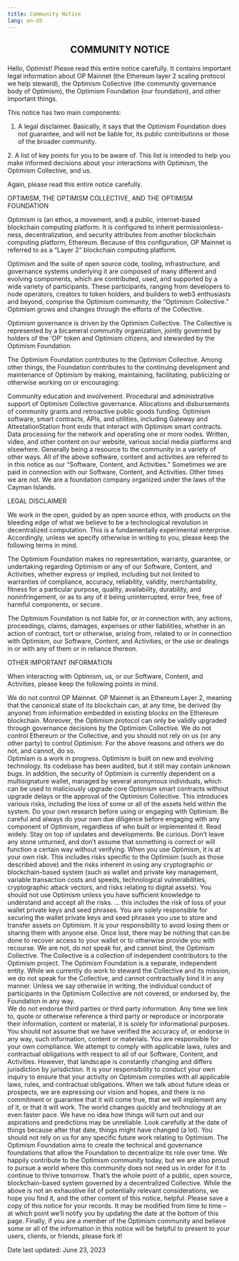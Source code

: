 ```yaml
---
title: Community Notice
lang: en-US
---
```



## <p><center><b>COMMUNITY NOTICE</b></center></p>  
Hello, Optimist! Please read this entire notice carefully. It contains important legal information about OP Mainnet (the Ethereum layer 2 scaling protocol we help steward), the Optimism Collective (the community governance body of Optimism), the Optimism Foundation (our foundation), and other important things.
‍

This notice has two main components:

1. A legal disclaimer.  Basically, it says that the Optimism Foundation does not guarantee, and will not be liable for, its public contributions or those of the broader community.

‍2. A list of key points for you to be aware of.  This list is intended to help you make informed decisions about your interactions with Optimism, the Optimism Collective, and us.

Again, please read this entire notice carefully. 
‍
‍

OPTIMISM, THE OPTIMISM COLLECTIVE, AND THE OPTIMISM FOUNDATION

Optimism is (an ethos, a movement, and) a public, internet-based blockchain computing platform. It is configured to inherit permissionless-ness, decentralization, and security attributes from another blockchain computing platform, Ethereum. Because of this configuration, OP Mainnet is referred to as a “Layer 2” blockchain computing platform.

Optimism and the suite of open source code, tooling, infrastructure, and governance systems underlying it are composed of many different and evolving components, which are contributed, used, and supported by a wide variety of participants. These participants, ranging from developers to node operators, creators to token holders, and builders to web3 enthusiasts and beyond, comprise the Optimism community, the “Optimism Collective.” Optimism grows and changes through the efforts of the Collective.

Optimism governance is driven by the Optimism Collective. The Collective is represented by a bicameral community organization, jointly governed by holders of the ‘OP’ token and Optimism citizens, and stewarded by the Optimism Foundation.

The Optimism Foundation contributes to the Optimism Collective. Among other things, the Foundation contributes to the continuing development and maintenance of Optimism by making, maintaining, facilitating, publicizing or otherwise working on or encouraging:

Community education and involvement.
Procedural and administrative support of Optimism Collective governance.
Allocations and disbursements of community grants and retroactive public goods funding. 
Optimism software, smart contracts, APIs, and utilities, including Gateway and AttestationStation front ends that interact with Optimism smart contracts.
Data processing for the network and operating one or more nodes. 
Written, video, and other content on our website, various social media platforms and elsewhere.
Generally being a resource to the community in a variety of other ways. 
All of the above software, content and activities are referred to in this notice as our “Software, Content, and Activities.” Sometimes we are paid in connection with our Software, Content, and Activities. Other times we are not. We are a foundation company organized under the laws of the Cayman Islands.
‍

‍LEGAL DISCLAIMER

‍We work in the open, guided by an open source ethos, with products on the bleeding edge of what we believe to be a technological revolution in decentralized computation. This is a fundamentally experimental enterprise. Accordingly, unless we specify otherwise in writing to you, please keep the following terms in mind.

The Optimism Foundation makes no representation, warranty, guarantee, or undertaking regarding Optimism or any of our Software, Content, and Activities, whether express or implied, including but not limited to warranties of compliance, accuracy, reliability, validity, merchantability, fitness for a particular purpose, quality, availability, durability, and noninfringement, or as to any of it being uninterrupted, error free, free of harmful components, or secure. 

The Optimism Foundation is not liable for, or in connection with, any actions, proceedings, claims, damages, expenses or other liabilities, whether in an action of contract, tort or otherwise, arising from, related to or in connection with Optimism, our Software, Content, and Activities, or the use or dealings in or with any of them or in reliance thereon.
‍

‍OTHER IMPORTANT INFORMATION

When interacting with Optimism, us, or our Software, Content, and Activities, please keep the following points in mind.

We do not control OP Mainnet.  OP Mainnet is an Ethereum Layer 2, meaning that the canonical state of its blockchain can, at any time, be derived (by anyone) from information embedded in existing blocks on the Ethereum blockchain. Moreover, the Optimism protocol can only be validly upgraded through governance decisions by the Optimism Collective. We do not control Ethereum or the Collective, and you should not rely on us (or any other party) to control Optimism. For the above reasons and others we do not, and cannot, do so.  
Optimism is a work in progress.  Optimism is built on new and evolving technology. Its codebase has been audited, but it still may contain unknown bugs. In addition, the security of Optimism is currently dependent on a multisignature wallet, managed by several anonymous individuals, which can be used to maliciously upgrade core Optimism smart contracts without upgrade delays or the approval of the Optimism Collective. This introduces various risks, including the loss of some or all of the assets held within the system.
Do your own research before using or engaging with Optimism.  Be careful and always do your own due diligence before engaging with any component of Optimism, regardless of who built or implemented it. Read widely. Stay on top of updates and developments. Be curious. Don’t leave any stone unturned, and don’t assume that something is correct or will function a certain way without verifying.
When you use Optimism, it is at your own risk.  This includes risks specific to the Optimism (such as those described above) and the risks inherent in using any cryptographic or blockchain-based system (such as wallet and private key management, variable transaction costs and speeds, technological vulnerabilities, cryptographic attack vectors, and risks relating to digital assets). You should not use Optimism unless you have sufficient knowledge to understand and accept all the risks.
… this includes the risk of loss of your wallet private keys and seed phrases.  You are solely responsible for securing the wallet private keys and seed phrases you use to store and transfer assets on Optimism. It is your responsibility to avoid losing them or sharing them with anyone else. Once lost, there may be nothing that can be done to recover access to your wallet or to otherwise provide you with recourse.
We are not, do not speak for, and cannot bind, the Optimism Collective.  The Collective is a collection of independent contributors to the Optimism project. The Optimism Foundation is a separate, independent entity. While we currently do work to steward the Collective and its mission, we do not speak for the Collective, and cannot contractually bind it in any manner. Unless we say otherwise in writing, the individual conduct of participants in the Optimism Collective are not covered, or endorsed by, the Foundation in any way.  
We do not endorse third parties or third party information.  Any time we link to, quote or otherwise reference a third party or reproduce or incorporate their information, content or material, it is solely for informational purposes. You should not assume that we have verified the accuracy of, or endorse in any way, such information, content or materials. 
You are responsible for your own compliance.  We attempt to comply with applicable laws, rules and contractual obligations with respect to all of our Software, Content, and Activities. However, that landscape is constantly changing and differs jurisdiction by jurisdiction. It is your responsibility to conduct your own inquiry to ensure that your activity on Optimism complies with all applicable laws, rules, and contractual obligations.
When we talk about future ideas or prospects, we are expressing our vision and hopes, and there is no commitment or guarantee that it will come true, that we will implement any of it, or that it will work.  The world changes quickly and technology at an even faster pace. We have no idea how things will turn out and our aspirations and predictions may be unreliable. Look carefully at the date of things because after that date, things might have changed (a lot).
You should not rely on us for any specific future work relating to Optimism.  The Optimism Foundation aims to create the technical and governance foundations that allow the Foundation to decentralize its role over time. We happily contribute to the Optimism community today, but we are also proud to pursue a world where this community does not need us in order for it to continue to thrive tomorrow. That’s the whole point of a public, open source, blockchain-based system governed by a decentralized Collective.
While the above is not an exhaustive list of potentially relevant considerations, we hope you find it, and the other content of this notice, helpful. Please save a copy of this notice for your records. It may be modified from time to time – at which point we’ll notify you by updating the date at the bottom of this page. Finally, if you are a member of the Optimism community and believe some or all of the information in this notice will be helpful to present to your users, clients, or friends, please fork it!
    

Date last updated: June 23, 2023
